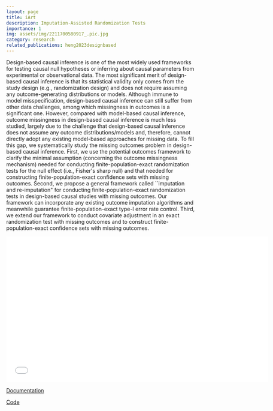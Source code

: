 ```yaml
---
layout: page
title: iArt
description: Imputation-Assisted Randomization Tests
importance: 1
img: assets/img/2211700580917_.pic.jpg
category: research
related_publications: heng2023designbased
---
```


Design-based causal inference is one of the most widely used frameworks for testing causal null hypotheses or inferring about causal parameters from experimental or observational data. The most significant merit of design-based causal inference is that its statistical validity only comes from the study design (e.g., randomization design) and does not require assuming any outcome-generating distributions or models. Although immune to model misspecification, design-based causal inference can still suffer from other data challenges, among which missingness in outcomes is a significant one. However, compared with model-based causal inference, outcome missingness in design-based causal inference is much less studied, largely due to the challenge that design-based causal inference does not assume any outcome distributions/models and, therefore, cannot directly adopt any existing model-based approaches for missing data. To fill this gap, we systematically study the missing outcomes problem in design-based causal inference. First, we use the potential outcomes framework to clarify the minimal assumption (concerning the outcome missingness mechanism) needed for conducting finite-population-exact randomization tests for the null effect (i.e., Fisher's sharp null) and that needed for constructing finite-population-exact confidence sets with missing outcomes. Second, we propose a general framework called ``imputation and re-imputation" for conducting finite-population-exact randomization tests in design-based causal studies with missing outcomes. Our framework can incorporate any existing outcome imputation algorithms and meanwhile guarantee finite-population-exact type-I error rate control. Third, we extend our framework to conduct covariate adjustment in an exact randomization test with missing outcomes and to construct finite-population-exact confidence sets with missing outcomes.

<iframe src="assets/pdf/2310.18556.pdf" width="700" height="388" style="border: none;">Your browser does not support PDFs. Download the PDF to view it: <a href="assets/pdf/2310.18556.pdf">Download PDF</a>.</iframe>

[Documentation](https://i-art.readthedocs.io/en/latest/)

[Code](https://github.com/orgs/Imputation-Assisted-Randomization-Tests/repositories)




